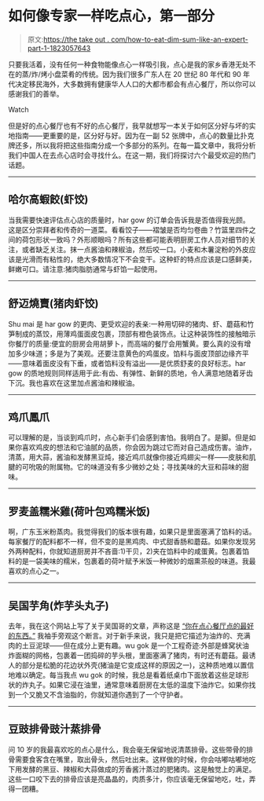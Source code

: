 # 如何像专家一样吃点心，第一部分

> 原文:[https://the take out . com/how-to-eat-dim-sum-like-an-expert-part-1-1823057643](https://thetakeout.com/how-to-eat-dim-sum-like-an-expert-part-1-1823057643)

只要我活着，没有任何一种食物能像点心一样吸引我，点心是我的家乡香港无处不在的蒸/炸/烤小盘菜肴的传统。因为我们很多广东人在 20 世纪 80 年代和 90 年代决定移民海外，大多数拥有健康华人人口的大都市都会有点心餐厅，所以你可以感谢我们的善举。

Watch

但是好的点心餐厅也有不好的点心餐厅，我早就想写一本关于如何区分好与坏的实地指南——更重要的是，区分好与好。因为在一副 52 张牌中，点心的数量比扑克牌还多，所以我将把这些指南分成一个多部分的系列。在每一篇文章中，我将分析我们中国人在去点心店时会寻找什么。在这一期，我们将探讨六个最受欢迎的热门话题。

* * *

## 哈尔高蝦餃(虾饺)

当我需要快速评估点心店的质量时，har gow 的订单会告诉我是否值得我光顾。这是区分崇拜者和传奇的一道菜。看看饺子——褶皱是否均匀卷曲？竹篮里四件之间的荷包形状一致吗？外形顺眼吗？所有这些都可能表明厨房工作人员对细节的关注，或者缺乏关注。抹一点酱油和辣椒油，然后咬一口。小麦和木薯淀粉的外皮应该是光滑而有粘性的，绝大多数情况下不会变干。这种虾的特点应该是口感鲜美，鲜嫩可口。请注意:猪肉脂肪通常与虾馅一起使用。

* * *

## 舒迈燒賣(猪肉虾饺)

Shu mai 是 har gow 的更肉、更受欢迎的表亲:一种用切碎的猪肉、虾、蘑菇和竹笋制成的蒸饺，用薄鸡蛋面皮包裹，顶部有橙色装饰点。让这种装饰性的接触暗示你餐厅的质量:便宜的厨房会用胡萝卜，而高端的餐厅会用蟹黄。要么真的没有增加多少味道；多是为了美观。还要注意黄色的鸡蛋皮。馅料与面皮顶部边缘齐平——意味着面皮没有下垂，或者馅料没有溢出——是优质舒麦的良好标志。har gow 的质地规则同样适用于此:有齿、有弹性、新鲜的质地，令人满意地随着牙齿下沉。我也喜欢在这里加点酱油和辣椒油。

* * *

## 鸡爪鳳爪

可以理解的是，当谈到鸡爪时，点心新手们会感到害怕。我明白了。是脚。但是如果你喜欢鸡皮的想法和它油腻的品质，你会因为跳过它而对自己造成伤害。油炸，清蒸，用大蒜，酱油和发酵黑豆炖，接近鸡爪就像你接近鸡翅尖一样——皮肤和肌腱的可吮吸的附属物。它的味道没有多少微妙之处；寻找美味的大豆和蒜味的甜味。

* * *

## 罗麦盖糯米雞(荷叶包鸡糯米饭)

啊，广东玉米粉蒸肉。我觉得我们的版本很有趣，如果只是里面塞满了馅料的话。每家餐厅的配料都不一样，但不变的是黑鸡肉、中式甜香肠和蘑菇。如果你发现另外两种配料，你就知道厨房并不吝啬:1)干贝，2)夹在馅料中的咸蛋黄。包裹着馅料的是一袋美味的糯米，包裹着的荷叶赋予米饭一种微妙的烟熏茶般的味道。我最喜欢的点心之一。

* * *

## 吴国芋角(炸芋头丸子)

去年，我在这个网站上写了关于吴国哥的文章，声称这是 [“你在点心餐厅点的最好的东西。”](https://thetakeout.com/the-best-thing-you-re-not-ordering-at-a-dim-sum-restaur-1798256096) 我袖手旁观这个断言。对于新手来说，我只是把它描述为油炸的、充满肉的土豆泥球——但在成分上更有趣。wu gok 是一个工程奇迹:外部是蜂窝状油炸面糊的网格，包裹着一团捣碎的芋头根，里面塞满了猪肉，有时还有蘑菇。最诱人的部分是松脆的花边状外壳(猪油是它变成这样的原因之一)，这种质地难以置信地难以确定。每当我点 wu gok 的时候，我总是看着纸桌巾下面放着这些足球形状的炸丸子。如果它浸在油里，通常意味着厨房在太低的温度下油炸它。如果你找到一个又脆又不含油脂的，你就知道你遇到了一个守护者。

* * *

## 豆豉排骨豉汁蒸排骨

问 10 岁的我最喜欢吃的点心是什么，我会毫无保留地说清蒸排骨。这些带骨的排骨需要食客含在嘴里，取出骨头，然后吐出来。这样做的时候，你会咕嘟咕嘟地吃下用发酵的黑豆、辣椒和大蒜做成的芳香酱汁蒸过的肥猪肉。这是触觉上的满足。这些一口咬下去的排骨应该是亮晶晶的，肉质多汁，你应该毫无保留地吃，吐，弄得一团糟。